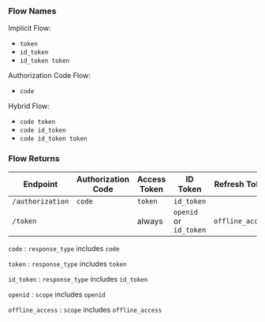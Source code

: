 ### Flow Names

Implicit Flow:
- `token`
- `id_token`
- `id_token token`

Authorization Code Flow:
- `code`

Hybrid Flow:
- `code token`
- `code id_token`
- `code id_token token`

### Flow Returns

| Endpoint         | Authorization Code | Access Token | ID Token               | Refresh Token    |
|------------------|--------------------|--------------|------------------------|------------------|
| `/authorization` | `code`             | `token`      | `id_token`             |                  |
| `/token`         |                    | always       | `openid` or `id_token` | `offline_access` |

`code`
: `response_type` includes `code`

`token`
: `response_type` includes `token`

`id_token`
: `response_type` includes `id_token`

`openid`
: `scope` includes `openid`

`offline_access`
: `scope` includes `offline_access`
